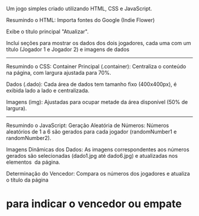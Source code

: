 Um jogo simples criado utilizando HTML, CSS e JavaScript.

Resumindo o HTML:
Importa fontes do Google (Indie Flower)

Exibe o título principal "Atualizar".

Inclui seções para mostrar os dados dos dois jogadores, cada uma com um título (Jogador 1 e Jogador 2) e imagens de dados
_________________________________________________________________________________________________________________________
Resumindo o CSS:
Container Principal (.container):
Centraliza o conteúdo na página, com largura ajustada para 70%.

Dados (.dado):
Cada área de dados tem tamanho fixo (400x400px), é exibida lado a lado e centralizada.

Imagens (img):
Ajustadas para ocupar metade da área disponível (50% de largura).

_________________________________________________________________________________________________________________________
Resumindo o JavaScript:
Geração Aleatória de Números:
Números aleatórios de 1 a 6 são gerados para cada jogador (randomNumber1 e randomNumber2).

Imagens Dinâmicas dos Dados:
As imagens correspondentes aos números gerados são selecionadas (dado1.jpg até dado6.jpg) e atualizadas nos elementos <img> da página.

Determinação do Vencedor:
Compara os números dos jogadores e atualiza o título da página <h1> para indicar o vencedor ou empate

